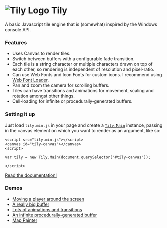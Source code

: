 # ![Tily Logo](https://basementuniverse.github.io/tily/images/tily.svg "Tily Logo") Tily

A basic Javascript tile engine that is (somewhat) inspired by the Windows console API.

### Features

- Uses Canvas to render tiles.
- Switch between buffers with a configurable fade transition.
- Each tile is a string character or multiple characters drawn on top of each other, so rendering is independent of resolution and pixel-ratio.
- Can use Web Fonts and Icon Fonts for custom icons. I recommend using [Web Font Loader](https://github.com/typekit/webfontloader).
- Pan and zoom the camera for scrolling buffers.
- Tiles can have transitions and animations for movement, scaling and rotation amongst other things.
- Cell-loading for infinite or procedurally-generated buffers.

### Setting it up

Just load `tily.min.js` in your page and create a [`Tily.Main`](https://basementuniverse.github.io/tily/Tily.Main.html) instance, passing in the canvas element on which you want to render as an argument, like so:

    <script src="tily.min.js"></script>
    <canvas id="tily-canvas"></canvas>
    <script>

    var tily = new Tily.Main(document.querySelector("#tily-canvas"));

    </script>

[Read the documentation!](https://basementuniverse.github.io/tily/)

### Demos

- [Moving a player around the screen](https://basementuniverse.github.io/tily/demos/movingplayer/index.htm)
- [A really big buffer](https://basementuniverse.github.io/tily/demos/largebuffer/index.htm)
- [Lots of animations and transitions](https://basementuniverse.github.io/tily/demos/animations/index.htm)
- [An infinite procedurally-generated buffer](https://basementuniverse.github.io/tily/demos/proceduralbuffer/index.htm)
- [Map Painter](https://basementuniverse.github.io/tily/demos/mappainter/index.htm)
